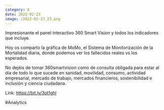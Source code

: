 ```yaml
--- 
category: A 
date: 2022-02-23 
image: /2022-02-23_23.png 
--- 
```


Impresionante el panel interactivo 360 Smart Vision y todos los indicadores que incluye. 

Hoy os comparto la gráfica de MoMo, el Sistema de Monitorización de la Mortalidad diaria, donde podemos ver los fallecidos reales vs los esperados. 

No dejéis de tomar 360smartvision como de consulta obligada para estar al día de todo lo que sucede en sanidad, movilidad, consumo, actividad empresarial, mercado de trabajo, mercados financieros, sostenibilidad e inclusión y ciencia ciudadana.

Link: https://bit.ly/3ot1ghl

#Analytics